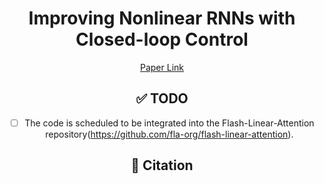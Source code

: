 <div align="center">
    
# Improving Nonlinear RNNs with Closed-loop Control
[Paper Link](https://arxiv.org/pdf/2506.02475)

## ✅ TODO

- [ ] The code is scheduled to be integrated into the Flash-Linear-Attention repository(https://github.com/fla-org/flash-linear-attention).




## 🔗 Citation



